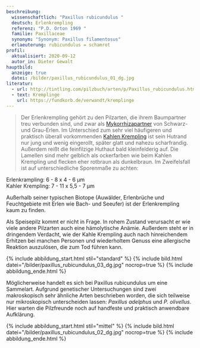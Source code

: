 ```yaml
---
beschreibung:
  wissenschaftlich: "Paxillus rubicundulus "
  deutsch: Erlenkrempling
  referenz: "P.D. Orton 1969 "
  familie: Paxillaceae
  synonym: "Synonym: Paxillus filamentosus"
  erlaeuterung: rubicundulus = schamrot
profil:
  aktualisiert: 2020-09-12
  autor_in: Dieter Gewalt
hauptbild:
  anzeige: true
  datei: /bilder/paxillus_rubicundulus_01_dg.jpg
literatur:
  - url: http://tintling.com/pilzbuch/arten/p/Paxillus_rubicundulus.html
  - text: Kremplinge
    url: https://fundkorb.de/verwandt/kremplinge
---
```

> Der Erlenkrempling gehört zu den Pilzarten, die ihrem Baumpartner treu verbunden sind, und zwar als [Mykorrhizapartner](Mykorrhiza "Glossar") von Schwarz- und Grau-Erlen. Im Unterschied zum sehr viel häufigeren und praktisch überall vorkommenden [Kahlen Krempling](/pilze/paxillus-involutus-kahler-krempling) ist sein Hutrand nur jung und wenig eingerollt, später glatt und nahezu scharfrandig. Außerdem reißt die feinfilzige Huthaut bald kleinfelderig auf. Die Lamellen sind mehr gelblich als ockerfarben wie beim Kahlen Krempling und flecken eher rotbraun als dunkelbraun. Im Zweifelsfall ist auf unterschiedliche Sporenmaße zu achten:

Erlenkrampling: 6 - 8 x 4 - 6 µm\
Kahler Krempling: 7 - 11 x 5,5 - 7 µm

Außerhalb seiner typischen Biotope (Auwälder, Erlenbrüche und Feuchtgebiete mit Erlen wie Bach- und Seeufer) ist der Erlenkrempling kaum zu finden.

Als Speisepilz kommt er nicht in Frage. In rohem Zustand verursacht er wie viele andere Pilzarten auch eine hämolytische Anämie. Außerdem steht er in dringendem Verdacht, wie der Kahle Krempling auch nach hinreichendem Erhitzen bei manchen Personen und wiederholtem Genuss eine allergische Reaktion auszulösen, die zum Tod führen kann.

{% include abbildung_start.html stil="standard" %}
{% include bild.html datei="/bilder/paxillus_rubicundulus_03_dg.jpg" nocrop=true %}
{% include abbildung_ende.html %}

Möglicherweise handelt es sich bei Paxillus rubicundulus um eine Sammelart. Aufgrund genetischer Untersuchungen sind zwei makroskopisch sehr ähnliche Arten beschrieben worden, die sich teilweise nur mikroskopisch unterscheiden lassen: *Paxillus adelphus* und *P.  olivellus*. Hier warten die Pilzfreunde noch auf handfeste und praktisch anwendbare Aufklärung.

{% include abbildung_start.html stil="mittel" %}
{% include bild.html datei="/bilder/paxillus_rubicundulus_02_dg.jpg" nocrop=true %}
{% include abbildung_ende.html %}